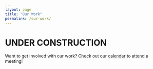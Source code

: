 ```yaml
---
layout: page
title: "Our Work"
permalink: /our-work/
---
```

# UNDER CONSTRUCTION

Want to get involved with our work? Check out our [calendar](../calendar) to attend a meeting!


